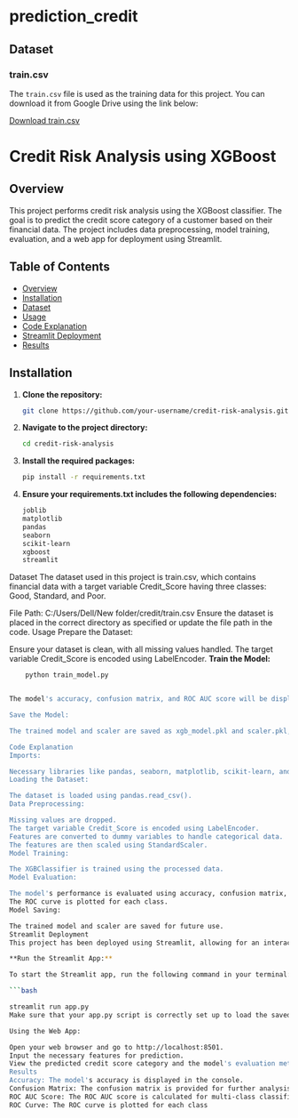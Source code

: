 # prediction_credit
## Dataset

### train.csv

The `train.csv` file is used as the training data for this project. You can download it from Google Drive using the link below:

[Download train.csv](https://drive.google.com/file/d/1u2fbeAC4wgT1uu4_gnrBABU8v6GcV1bw/view?usp=sharing)
# Credit Risk Analysis using XGBoost

## Overview

This project performs credit risk analysis using the XGBoost classifier. The goal is to predict the credit score category of a customer based on their financial data. The project includes data preprocessing, model training, evaluation, and a web app for deployment using Streamlit.

## Table of Contents

- [Overview](#overview)
- [Installation](#installation)
- [Dataset](#dataset)
- [Usage](#usage)
- [Code Explanation](#code-explanation)
- [Streamlit Deployment](#streamlit-deployment)
- [Results](#results)


## Installation

1. **Clone the repository:**

   ```bash
   git clone https://github.com/your-username/credit-risk-analysis.git
2. **Navigate to the project directory:**
    ```bash
    cd credit-risk-analysis
3. **Install the required packages:**
    ```bash
    pip install -r requirements.txt
4.  **Ensure your requirements.txt includes the following dependencies:**
    ```bash
    joblib
    matplotlib
    pandas
    seaborn
    scikit-learn
    xgboost
    streamlit

Dataset
The dataset used in this project is train.csv, which contains financial data with a target variable Credit_Score having three classes: Good, Standard, and Poor.

File Path: C:/Users/Dell/New folder/credit/train.csv
Ensure the dataset is placed in the correct directory as specified or update the file path in the code.
Usage
Prepare the Dataset:

Ensure your dataset is clean, with all missing values handled.
The target variable Credit_Score is encoded using LabelEncoder.
 **Train the Model:**
```bash
    python train_model.py


The model's accuracy, confusion matrix, and ROC AUC score will be displayed. The ROC curves for each class will be plotted.

Save the Model:

The trained model and scaler are saved as xgb_model.pkl and scaler.pkl, respectively.

Code Explanation
Imports:

Necessary libraries like pandas, seaborn, matplotlib, scikit-learn, and xgboost are imported.
Loading the Dataset:

The dataset is loaded using pandas.read_csv().
Data Preprocessing:

Missing values are dropped.
The target variable Credit_Score is encoded using LabelEncoder.
Features are converted to dummy variables to handle categorical data.
The features are then scaled using StandardScaler.
Model Training:

The XGBClassifier is trained using the processed data.
Model Evaluation:

The model's performance is evaluated using accuracy, confusion matrix, and ROC AUC score.
The ROC curve is plotted for each class.
Model Saving:

The trained model and scaler are saved for future use.
Streamlit Deployment
This project has been deployed using Streamlit, allowing for an interactive web interface where users can input their data and receive predictions.

**Run the Streamlit App:**

To start the Streamlit app, run the following command in your terminal:

```bash

streamlit run app.py
Make sure that your app.py script is correctly set up to load the saved model (xgb_model.pkl) and scaler (scaler.pkl).

Using the Web App:

Open your web browser and go to http://localhost:8501.
Input the necessary features for prediction.
View the predicted credit score category and the model's evaluation metrics.
Results
Accuracy: The model's accuracy is displayed in the console.
Confusion Matrix: The confusion matrix is provided for further analysis.
ROC AUC Score: The ROC AUC score is calculated for multi-class classification using the One-vs-Rest (OvR) strategy.
ROC Curve: The ROC curve is plotted for each class

